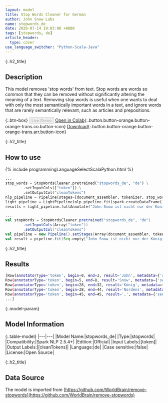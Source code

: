```yaml
---
layout: model
title: Stop Words Cleaner for German
author: John Snow Labs
name: stopwords_de
date: 2020-07-14 19:03:00 +0800
tags: [stopwords, de]
article_header:
  type: cover
use_language_switcher: "Python-Scala-Java"
---
```


{:.h2_title}
## Description
This model removes 'stop words' from text. Stop words are words so common that they can be removed without significantly altering the meaning of a text. Removing stop words is useful when one wants to deal with only the most semantically important words in a text, and ignore words that are rarely semantically relevant, such as articles and prepositions.

{:.btn-box}
<button class="button button-orange" disabled>Live Demo</button>
[Open in Colab](https://colab.research.google.com/github/JohnSnowLabs/spark-nlp-workshop/blob/b2eb08610dd49d5b15077cc499a94b4ec1e8b861/jupyter/annotation/english/stop-words/StopWordsCleaner.ipynb){:.button.button-orange.button-orange-trans.co.button-icon}
[Download](https://s3.amazonaws.com/auxdata.johnsnowlabs.com/public/models/stopwords_de_de_2.5.4_2.4_1594742442247.zip){:.button.button-orange.button-orange-trans.arr.button-icon}

{:.h2_title}
## How to use

<div class="tabs-box" markdown="1">

{% include programmingLanguageSelectScalaPython.html %}

```python
...
stop_words = StopWordsCleaner.pretrained("stopwords_de", "de") \
        .setInputCols(["token"]) \
        .setOutputCol("cleanTokens")
nlp_pipeline = Pipeline(stages=[document_assembler, tokenizer, stop_words])
light_pipeline = LightPipeline(nlp_pipeline.fit(spark.createDataFrame([['']]).toDF("text")))
results = light_pipeline.fullAnnotate("John Snow ist nicht nur der König des Nordens, sondern auch ein englischer Arzt und führend in der Entwicklung von Anästhesie und medizinischer Hygiene.")
```

```scala
...
val stopWords = StopWordsCleaner.pretrained("stopwords_de", "de")
        .setInputCols(Array("token"))
        .setOutputCol("cleanTokens")
val pipeline = new Pipeline().setStages(Array(document_assembler, tokenizer, stopWords))
val result = pipeline.fit(Seq.empty["John Snow ist nicht nur der König des Nordens, sondern auch ein englischer Arzt und führend in der Entwicklung von Anästhesie und medizinischer Hygiene."].toDS.toDF("text")).transform(data)
```

{:.h2_title}
## Results

```bash
[Row(annotatorType='token', begin=0, end=3, result='John', metadata={'sentence': '0'}),
Row(annotatorType='token', begin=5, end=8, result='Snow', metadata={'sentence': '0'}),
Row(annotatorType='token', begin=28, end=32, result='König', metadata={'sentence': '0'}),
Row(annotatorType='token', begin=38, end=44, result='Nordens', metadata={'sentence': '0'}),
Row(annotatorType='token', begin=45, end=45, result=',', metadata={'sentence': '0'}),
...]
```

{:.model-param}
## Model Information

{:.table-model}
|---|---|
|Model Name:|stopwords_de|
|Type:|stopwords|
|Compatibility:|Spark NLP 2.5.4+|
|Edition:|Official|
|Input Labels:|[token]|
|Output Labels:|[cleanTokens]|
|Language:|de|
|Case sensitive:|false|
|License:|Open Source|

{:.h2_title}
## Data Source
The model is imported from [https://github.com/WorldBrain/remove-stopwords](https://github.com/WorldBrain/remove-stopwords)
